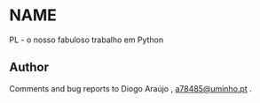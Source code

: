 # NAME

PL - o nosso fabuloso trabalho em Python

## Author

Comments and bug reports to Diogo Araújo, a78485@uminho.pt.

